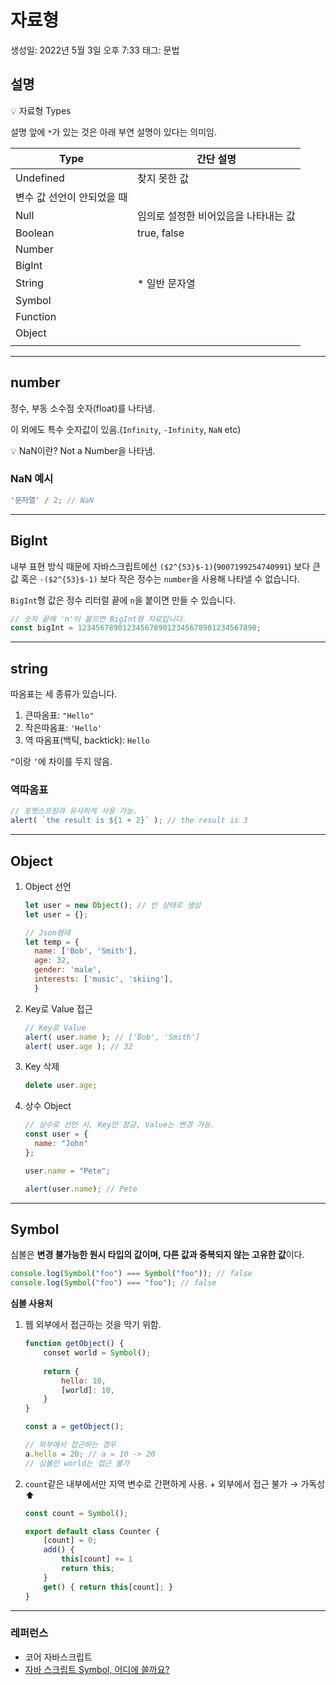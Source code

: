 # 자료형

생성일: 2022년 5월 3일 오후 7:33
태그: 문법

## 설명

<aside>
💡 자료형 Types

</aside>

설명 앞에 `*`가 있는 것은 아래 부연 설명이 있다는 의미임.

| Type | 간단 설명 |
| --- | --- |
| Undefined | 찾지 못한 값
변수 값 선언이 안되었을 때 |
| Null | 임의로 설정한 비어있음을 나타내는 값 |
| Boolean | true, false |
| Number |  |
| BigInt |  |
| String | * 일반 문자열 |
| Symbol |  |
| Function |  |
| Object |  |
|  |  |

---

## number

정수, 부동 소수점 숫자(float)를 나타냄.

이 외에도 특수 숫자값이 있음.(`Infinity`, `-Infinity`, `NaN` etc)

<aside>
💡 NaN이란?
Not a Number을 나타냄.

</aside>

### NaN 예시

```jsx
'문자열' / 2; // NaN

```

---

## BigInt

내부 표현 방식 때문에 자바스크립트에선 `($2^{53}$-1)`(`9007199254740991`) 보다 큰 값 혹은 `-($2^{53}$-1)` 보다 작은 정수는 `number`을 사용해 나타낼 수 없습니다.

`BigInt`형 값은 정수 리터럴 끝에 `n`을 붙이면 만들 수 있습니다.

```jsx
// 숫자 끝에 'n'이 붙으면 BigInt형 자료입니다.
const bigInt = 1234567890123456789012345678901234567890;
```

---

## string

따옴표는 세 종류가 있습니다.

1. 큰따옴표: `"Hello"`
2. 작은따옴표: `'Hello'`
3. 역 따옴표(백틱, backtick): ``Hello``

`“`이랑 `‘`에 차이를 두지 않음.

### 역따옴표

```jsx
// 포멧스프링과 유사하게 사용 가능.
alert( `the result is ${1 + 2}` ); // the result is 3
```

---

## Object

1. Object 선언
    
    ```jsx
    let user = new Object(); // 빈 상태로 생성
    let user = {};
    
    // Json형태
    let temp = {
      name: ['Bob', 'Smith'],
      age: 32,
      gender: 'male',
      interests: ['music', 'skiing'],
      }
    ```
    
2. Key로 Value 접근
    
    ```jsx
    // Key로 Value 
    alert( user.name ); // ['Bob', 'Smith']
    alert( user.age ); // 32
    ```
    
3. Key 삭제
    
    ```jsx
    delete user.age;
    ```
    
4. 상수 Object
    
    ```jsx
    // 상수로 선언 시, Key만 잠금, Value는 변경 가능.
    const user = {
      name: "John"
    };
    
    user.name = "Pete";
    
    alert(user.name); // Pete
    ```
    

---

## Symbol

심볼은 **변경 불가능한 원시 타입의 값이며, 다른 값과 중복되지 않는 고유한 값**이다.

```jsx
console.log(Symbol("foo") === Symbol("foo")); // false
console.log(Symbol("foo") === "foo"); // false
```

**심볼 사용처**

1. 웹 외부에서 접근하는 것을 막기 위함.
    
    ```jsx
    function getObject() {
    	conset world = Symbol();
    	
    	return {
    		hello: 10,
    		[world]: 10,
    	}
    }
    
    const a = getObject();
    
    // 외부에서 접근하는 경우
    a.hello = 20; // a = 10 -> 20
    // 심볼인 world는 접근 불가
    ```
    
2. `count`같은 내부에서만 지역 변수로 간편하게 사용. + 외부에서 접근 불가
→ 가독성 ⬆️
    
    ```jsx
    const count = Symbol();
    
    export default class Counter {
    	[count] = 0;
    	add() {
    		this[count] += 1
    		return this;
    	}
    	get() { return this[count]; }
    }
    ```
    

---

### 레퍼런스

- 코어 자바스크립트
- [자바 스크립트 Symbol, 어디에 쓸까요?](https://youtu.be/11HkEyCrriE)